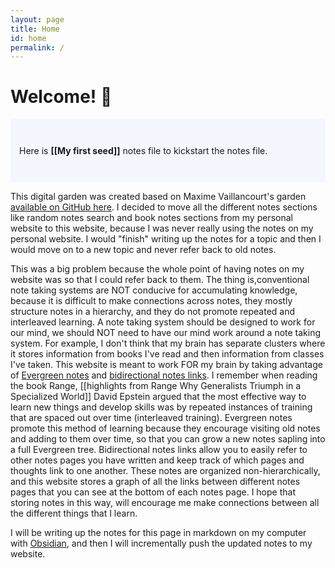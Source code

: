 ```yaml
---
layout: page
title: Home
id: home
permalink: /
---
```


# Welcome! 🌱

<p style="padding: 3em 1em; background: #f5f7ff; border-radius: 4px;">
  Here is <span style="font-weight: bold">[[My first seed]]</span> notes file to kickstart the notes file.
</p>

This digital garden was created based on Maxime Vaillancourt's garden [available on GitHub here](https://github.com/maximevaillancourt/digital-garden-jekyll-template). I decided to move all the different notes sections like random notes search and book notes sections from my personal website to this website, because I was never really using the notes on my personal website. I would "finish" writing up the notes for a topic and then I would move on to a new topic and never refer back to old notes. 

This was a big problem because the whole point of having notes on my website was so that I could refer back to them. The thing is,conventional note taking systems are NOT conducive for accumulating knowledge, because it is difficult to make connections across notes, they mostly structure notes in a hierarchy, and they do not promote repeated and interleaved learning. A note taking system should be designed to work for our mind, we should NOT need to have our mind work around a note taking system. For example, I don't think that my brain has separate clusters where it stores information from books I've read and then information from classes I've taken. This website is meant to work FOR my brain by taking advantage of [Evergreen notes](https://notes.andymatuschak.org/About_these_notes?stackedNotes=z3SjnvsB5aR2ddsycyXofbYR7fCxo7RmKW2be) and [bidirectional notes links](https://maggieappleton.com/bidirectionals). I remember when reading the book Range, [[highlights from Range Why Generalists Triumph in a Specialized World]] David Epstein argued that the most effective way to learn new things and develop skills was by repeated instances of training that are spaced out over time (interleaved training). Evergreen notes promote this method of learning because they encourage visiting old notes and adding to them over time, so that you can grow a new notes sapling into a full Evergreen tree. Bidirectional notes links allow you to easily refer to other notes pages you have written and keep track of which pages and thoughts link to one another. These notes are organized non-hierarchically, and this website stores a graph of all the links between different notes pages that you can see at the bottom of each notes page. I hope that storing notes in this way, will encourage me make connections between all the different things that I learn.

I will be writing up the notes for this page in markdown on my computer with [Obsidian](https://obsidian.md), and then I will incrementally push the updated notes to my website.

<style>
  .wrapper {
    max-width: 46em;
  }
</style>
